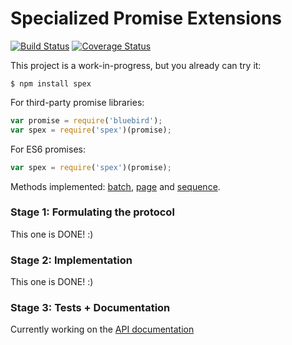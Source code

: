# Specialized Promise Extensions

[![Build Status](https://travis-ci.org/vitaly-t/spex.svg?branch=master)](https://travis-ci.org/vitaly-t/spex)
[![Coverage Status](https://coveralls.io/repos/vitaly-t/spex/badge.svg?branch=master)](https://coveralls.io/r/vitaly-t/spex?branch=master)

This project is a work-in-progress, but you already can try it:
```
$ npm install spex
```
For third-party promise libraries:
```javascript
var promise = require('bluebird');
var spex = require('spex')(promise);
```
For ES6 promises:
```javascript
var spex = require('spex')(promise);
```

Methods implemented: [batch], [page] and [sequence]. 

### Stage 1: Formulating the protocol

This one is DONE! :)

### Stage 2: Implementation

This one is DONE! :)

### Stage 3: Tests + Documentation 

Currently working on the [API documentation](API.md)

[batch]:API.md#batch
[page]:API.md#page
[sequence]:API.md#sequence
